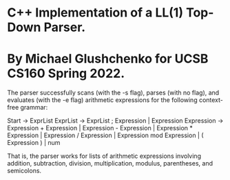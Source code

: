 # C++ Implementation of a LL(1) Top-Down Parser.
# By Michael Glushchenko for UCSB CS160 Spring 2022.

The parser successfully scans (with the -s flag), parses (with no flag), and evaluates (with the -e flag) arithmetic expressions for the following context-free grammar:

Start	    →	ExprList
ExprList	→	ExprList ; Expression
            |	Expression
Expression	→	Expression + Expression
            |	Expression - Expression
            |	Expression * Expression
            |	Expression / Expression
            |	Expression mod Expression
            |	( Expression )
            |	num

That is, the parser works for lists of arithmetic expressions involving addition, subtraction, division, multiplication, modulus, parentheses, and semicolons.